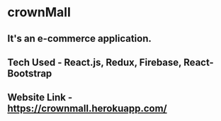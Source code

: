 # crownMall

## It's an e-commerce application.

## Tech Used - React.js, Redux, Firebase, React-Bootstrap

## Website Link - https://crownmall.herokuapp.com/
